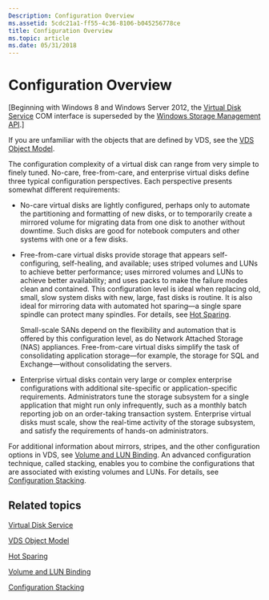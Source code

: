 ```yaml
---
Description: Configuration Overview
ms.assetid: 5cdc21a1-ff55-4c36-8106-b045256778ce
title: Configuration Overview
ms.topic: article
ms.date: 05/31/2018
---
```


# Configuration Overview

\[Beginning with Windows 8 and Windows Server 2012, the [Virtual Disk Service](virtual-disk-service-portal.md) COM interface is superseded by the [Windows Storage Management API](/previous-versions/windows/desktop/stormgmt/windows-storage-management-api-portal).\]

If you are unfamiliar with the objects that are defined by VDS, see the [VDS Object Model](vds-object-model.md).

The configuration complexity of a virtual disk can range from very simple to finely tuned. No-care, free-from-care, and enterprise virtual disks define three typical configuration perspectives. Each perspective presents somewhat different requirements:

-   No-care virtual disks are lightly configured, perhaps only to automate the partitioning and formatting of new disks, or to temporarily create a mirrored volume for migrating data from one disk to another without downtime. Such disks are good for notebook computers and other systems with one or a few disks.
-   Free-from-care virtual disks provide storage that appears self-configuring, self-healing, and available; uses striped volumes and LUNs to achieve better performance; uses mirrored volumes and LUNs to achieve better availability; and uses packs to make the failure modes clean and contained. This configuration level is ideal when replacing old, small, slow system disks with new, large, fast disks is routine. It is also ideal for mirroring data with automated hot sparing—a single spare spindle can protect many spindles. For details, see [Hot Sparing](hot-sparing.md).

    Small-scale SANs depend on the flexibility and automation that is offered by this configuration level, as do Network Attached Storage (NAS) appliances. Free-from-care virtual disks simplify the task of consolidating application storage—for example, the storage for SQL and Exchange—without consolidating the servers.

-   Enterprise virtual disks contain very large or complex enterprise configurations with additional site-specific or application-specific requirements. Administrators tune the storage subsystem for a single application that might run only infrequently, such as a monthly batch reporting job on an order-taking transaction system. Enterprise virtual disks must scale, show the real-time activity of the storage subsystem, and satisfy the requirements of hands-on administrators.

For additional information about mirrors, stripes, and the other configuration options in VDS, see [Volume and LUN Binding](volume-and-lun-binding.md). An advanced configuration technique, called stacking, enables you to combine the configurations that are associated with existing volumes and LUNs. For details, see [Configuration Stacking](configuration-stacking.md).

## Related topics

<dl> <dt>

[Virtual Disk Service](virtual-disk-service-portal.md)
</dt> <dt>

[VDS Object Model](vds-object-model.md)
</dt> <dt>

[Hot Sparing](hot-sparing.md)
</dt> <dt>

[Volume and LUN Binding](volume-and-lun-binding.md)
</dt> <dt>

[Configuration Stacking](configuration-stacking.md)
</dt> </dl>

 

 